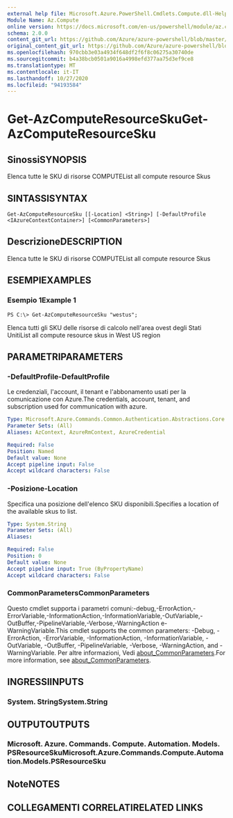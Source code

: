 ```yaml
---
external help file: Microsoft.Azure.PowerShell.Cmdlets.Compute.dll-Help.xml
Module Name: Az.Compute
online version: https://docs.microsoft.com/en-us/powershell/module/az.compute/get-azcomputeresourcesku
schema: 2.0.0
content_git_url: https://github.com/Azure/azure-powershell/blob/master/src/Compute/Compute/help/Get-AzComputeResourceSku.md
original_content_git_url: https://github.com/Azure/azure-powershell/blob/master/src/Compute/Compute/help/Get-AzComputeResourceSku.md
ms.openlocfilehash: 970cbb3e03a4934f648df2f6f8c06275a30740de
ms.sourcegitcommit: b4a38bcb0501a9016a4998efd377aa75d3ef9ce8
ms.translationtype: MT
ms.contentlocale: it-IT
ms.lasthandoff: 10/27/2020
ms.locfileid: "94193584"
---
```

# <span data-ttu-id="cc0f9-101">Get-AzComputeResourceSku</span><span class="sxs-lookup"><span data-stu-id="cc0f9-101">Get-AzComputeResourceSku</span></span>

## <span data-ttu-id="cc0f9-102">Sinossi</span><span class="sxs-lookup"><span data-stu-id="cc0f9-102">SYNOPSIS</span></span>
<span data-ttu-id="cc0f9-103">Elenca tutte le SKU di risorse COMPUTE</span><span class="sxs-lookup"><span data-stu-id="cc0f9-103">List all compute resource Skus</span></span>

## <span data-ttu-id="cc0f9-104">SINTASSI</span><span class="sxs-lookup"><span data-stu-id="cc0f9-104">SYNTAX</span></span>

```
Get-AzComputeResourceSku [[-Location] <String>] [-DefaultProfile <IAzureContextContainer>] [<CommonParameters>]
```

## <span data-ttu-id="cc0f9-105">Descrizione</span><span class="sxs-lookup"><span data-stu-id="cc0f9-105">DESCRIPTION</span></span>
<span data-ttu-id="cc0f9-106">Elenca tutte le SKU di risorse COMPUTE</span><span class="sxs-lookup"><span data-stu-id="cc0f9-106">List all compute resource Skus</span></span>

## <span data-ttu-id="cc0f9-107">ESEMPI</span><span class="sxs-lookup"><span data-stu-id="cc0f9-107">EXAMPLES</span></span>

### <span data-ttu-id="cc0f9-108">Esempio 1</span><span class="sxs-lookup"><span data-stu-id="cc0f9-108">Example 1</span></span>
```
PS C:\> Get-AzComputeResourceSku "westus";
```

<span data-ttu-id="cc0f9-109">Elenca tutti gli SKU delle risorse di calcolo nell'area ovest degli Stati Uniti</span><span class="sxs-lookup"><span data-stu-id="cc0f9-109">List all compute resource skus in West US region</span></span>

## <span data-ttu-id="cc0f9-110">PARAMETRI</span><span class="sxs-lookup"><span data-stu-id="cc0f9-110">PARAMETERS</span></span>

### <span data-ttu-id="cc0f9-111">-DefaultProfile</span><span class="sxs-lookup"><span data-stu-id="cc0f9-111">-DefaultProfile</span></span>
<span data-ttu-id="cc0f9-112">Le credenziali, l'account, il tenant e l'abbonamento usati per la comunicazione con Azure.</span><span class="sxs-lookup"><span data-stu-id="cc0f9-112">The credentials, account, tenant, and subscription used for communication with azure.</span></span>

```yaml
Type: Microsoft.Azure.Commands.Common.Authentication.Abstractions.Core.IAzureContextContainer
Parameter Sets: (All)
Aliases: AzContext, AzureRmContext, AzureCredential

Required: False
Position: Named
Default value: None
Accept pipeline input: False
Accept wildcard characters: False
```

### <span data-ttu-id="cc0f9-113">-Posizione</span><span class="sxs-lookup"><span data-stu-id="cc0f9-113">-Location</span></span>
<span data-ttu-id="cc0f9-114">Specifica una posizione dell'elenco SKU disponibili.</span><span class="sxs-lookup"><span data-stu-id="cc0f9-114">Specifies a location of the available skus to list.</span></span>

```yaml
Type: System.String
Parameter Sets: (All)
Aliases:

Required: False
Position: 0
Default value: None
Accept pipeline input: True (ByPropertyName)
Accept wildcard characters: False
```

### <span data-ttu-id="cc0f9-115">CommonParameters</span><span class="sxs-lookup"><span data-stu-id="cc0f9-115">CommonParameters</span></span>
<span data-ttu-id="cc0f9-116">Questo cmdlet supporta i parametri comuni:-debug,-ErrorAction,-ErrorVariable,-InformationAction,-InformationVariable,-OutVariable,-OutBuffer,-PipelineVariable,-Verbose,-WarningAction e-WarningVariable.</span><span class="sxs-lookup"><span data-stu-id="cc0f9-116">This cmdlet supports the common parameters: -Debug, -ErrorAction, -ErrorVariable, -InformationAction, -InformationVariable, -OutVariable, -OutBuffer, -PipelineVariable, -Verbose, -WarningAction, and -WarningVariable.</span></span> <span data-ttu-id="cc0f9-117">Per altre informazioni, Vedi [about_CommonParameters](http://go.microsoft.com/fwlink/?LinkID=113216).</span><span class="sxs-lookup"><span data-stu-id="cc0f9-117">For more information, see [about_CommonParameters](http://go.microsoft.com/fwlink/?LinkID=113216).</span></span>

## <span data-ttu-id="cc0f9-118">INGRESSI</span><span class="sxs-lookup"><span data-stu-id="cc0f9-118">INPUTS</span></span>

### <span data-ttu-id="cc0f9-119">System. String</span><span class="sxs-lookup"><span data-stu-id="cc0f9-119">System.String</span></span>

## <span data-ttu-id="cc0f9-120">OUTPUT</span><span class="sxs-lookup"><span data-stu-id="cc0f9-120">OUTPUTS</span></span>

### <span data-ttu-id="cc0f9-121">Microsoft. Azure. Commands. Compute. Automation. Models. PSResourceSku</span><span class="sxs-lookup"><span data-stu-id="cc0f9-121">Microsoft.Azure.Commands.Compute.Automation.Models.PSResourceSku</span></span>

## <span data-ttu-id="cc0f9-122">Note</span><span class="sxs-lookup"><span data-stu-id="cc0f9-122">NOTES</span></span>

## <span data-ttu-id="cc0f9-123">COLLEGAMENTI CORRELATI</span><span class="sxs-lookup"><span data-stu-id="cc0f9-123">RELATED LINKS</span></span>
